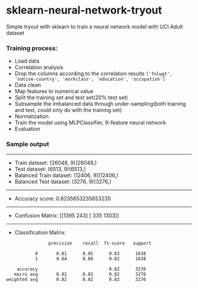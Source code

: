 # sklearn-neural-network-tryout
Simple tryout with sklearn to train a neural network model with UCI Adult dataset


### Training process:
 * Load data
 * Correlation analysis
 * Drop the columns according to the correlation results ```['fnlwgt', 'native-country', 'workclass', 'education', 'occupation']```
 * Data clean
 * Map features to numerical value
 * Split the training set and test set(20% test set)
 * Subsample the imbalanced data through under-sampling(both training and test, could only do with the training set)
 * Normalization
 * Train the model using MLPClassifier, 9-feature neural network
 * Evaluation
 
 ### Sample output
----------------------------------------
* Train dataset: (26048, 9)(26048,)
* Test dataset: (6513, 9)(6513,)
* Balanced Train dataset: (12406, 9)(12406,)
* Balanced Test dataset: (3276, 9)(3276,)
----------------------------------------
* Accuracy score:
0.8235653235653235
----------------------------------------
* Confusion Matrix:
[[1395  243]
 [ 335 1303]]
----------------------------------------
* Classification Matrix:
```
                precision    recall  f1-score   support

           0       0.81      0.85      0.83      1638
           1       0.84      0.80      0.82      1638

    accuracy                           0.82      3276
   macro avg       0.82      0.82      0.82      3276
weighted avg       0.82      0.82      0.82      3276
```
